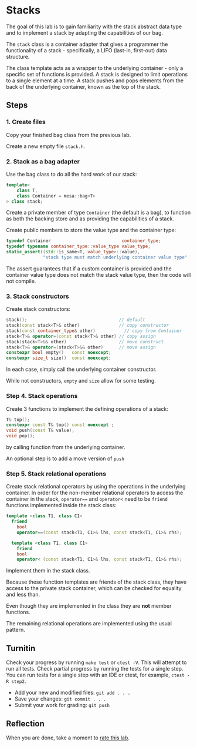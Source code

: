 # Stacks
The goal of this lab is to gain familiarity with the
stack abstract data type and to implement a stack
by adapting the capabilities of our bag.

The `stack` class is a container adapter that gives a programmer 
the functionality of a stack - specifically,
a LIFO (last-in, first-out) data structure.

The class template acts as a wrapper to the underlying container - only 
a specific set of functions is provided. 
A stack is designed to limit operations to a single element at a time.
A stack pushes and pops elements from the back of the underlying container,
known as the top of the stack.

## Steps

### 1. Create files
Copy your finished bag class from the previous lab.

Create a new empty file `stack.h`.

### 2. Stack as a bag adapter
Use the bag class to do all the hard work of our stack:

```cpp
template<
    class T,
    class Container = mesa::bag<T>
> class stack;
```

Create a private member of type `Container` (the default is a bag),
to function as both the backing store
and as providing the capabilities of a stack.

Create public members to store the value type
and the container type:

```cpp
typedef Container                           container_type;
typedef typename container_type::value_type value_type;
static_assert((std::is_same<T, value_type>::value), 
              "stack type must match underlying container value type" );
```

The assert guarantees that if a custom container is provided
and the container value type does not match the stack value type,
then the code will not compile.

### 3. Stack constructors
Create stack constructors:

```cpp
stack();                                   // default
stack(const stack<T>& other)               // copy constructor
stack(const container_type& other)           // copy from Container
stack<T>& operator=(const stack<T>& other) // copy assign
stack(stack<T>&& other)                    // move construct
stack<T>& operator=(stack<T>&& other)      // move assign
constexpr bool empty()   const noexcept;
constexpr size_t size()  const noexcept;
```

In each case, simply call the underlying container constructor.

While not constructors, `empty` and `size` allow for some testing.

### Step 4. Stack operations
Create 3 functions to implement the defining operations of a stack:

```cpp
T& top();
constexpr const T& top() const noexcept ;
void push(const T& value);
void pop();
```

by calling function from the underlying container.

An optional step is to add a move version of `push`

### Step 5. Stack relational operations
Create stack relational operators by using the operations
in the underlying container.
In order for the non-member relational operators to access the
container in the stack, `operator==` and `operator<` need to be
`friend` functions implemented inside the stack class:

```cpp
template <class T1, class C1>
  friend
    bool
    operator==(const stack<T1, C1>& lhs, const stack<T1, C1>& rhs);

  template <class T1, class C1>
    friend
    bool
    operator< (const stack<T1, C1>& lhs, const stack<T1, C1>& rhs);
```

Implement them in the stack class.

Because these function templates are friends of the stack class,
they have access to the private stack container,
which can be checked for equality and less than.

Even though they are implemented in the class they are 
**not** member functions.

The remaining relational operations are implemented using the usual pattern.

## Turnitin
Check your progress by running `make test` or `ctest -V`.
This will attempt to run all tests.
Check partial progress by running the tests for a single step.
You can run tests for a single step with an IDE or ctest,
for example, `ctest -R step2`.

- Add your new and modified files: `git add . . . `
- Save your changes: `git commit . . . `
- Submit your work for grading: `git push`

## Reflection
When you are done, take a moment to 
[rate this lab](https://forms.gle/3mrP7S4JgHticABn9).

